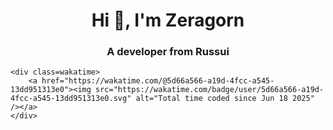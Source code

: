 <body>
    <link rel="stylesheet" href="./style.css" />
    <h1 align="center">Hi 👋, I'm Zeragorn</h1>
    <h3 align="center">A developer from Russui</h3>
    
    <div class=wakatime>
        <a href="https://wakatime.com/@5d66a566-a19d-4fcc-a545-13dd951313e0"><img src="https://wakatime.com/badge/user/5d66a566-a19d-4fcc-a545-13dd951313e0.svg" alt="Total time coded since Jun 18 2025" /></a>
    </div>

</body>